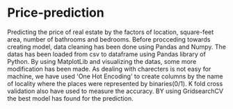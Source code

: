 # Price-prediction
Predicting the price of real estate by the factors of location, square-feet area, number of bathrooms and bedrooms.
Before procceding towards creating model, data cleaning has been done using Pandas and Numpy.
The datas has been loaded from csv to dataframe using Pandas library of Python.
By using MatplotLib and visualizing the datas, some more modification has been made.
As dealing with charecters is not easy for machine, we have used 'One Hot Encoding' to create columns by the name of locality where the places were represented by binaries(0/1).
K fold cross validation also have used to measure the accuracy.
BY using GridsearchCV the best model has found for the prediction.
